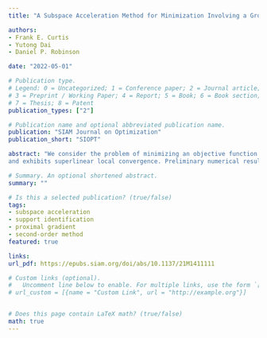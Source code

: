 ```yaml
---
title: "A Subspace Acceleration Method for Minimization Involving a Group Sparsity-Inducing Regularizer"

authors:
- Frank E. Curtis
- Yutong Dai
- Daniel P. Robinson

date: "2022-05-01"

# Publication type.
# Legend: 0 = Uncategorized; 1 = Conference paper; 2 = Journal article;
# 3 = Preprint / Working Paper; 4 = Report; 5 = Book; 6 = Book section;
# 7 = Thesis; 8 = Patent
publication_types: ["2"]

# Publication name and optional abbreviated publication name.
publication: "SIAM Journal on Optimization"
publication_short: "SIOPT"

abstract: "We consider the problem of minimizing an objective function that is the sum of a convex function and a group sparsity-inducing regularizer. Problems that integrate such regularizers arise in modern machine learning applications, often for the purpose of obtaining models that are easier to interpret and that have higher predictive accuracy. We present a new method for solving such problems that utilize subspace acceleration, domain decomposition, and support identification. Our analysis shows, under common assumptions, that the iterate sequence  generated by our framework is globally convergent, converges to an $\\epsilon$-approximate solution in at most $O(\\epsilon^{-(1+p)})$ (respectively, $O(\\epsilon^{-(2+p)})$) iterations for all $\\epsilon$ bounded above and large enough (respectively, all $\\epsilon$ bounded above) where $p > 0$ is an algorithm parameter,  
and exhibits superlinear local convergence. Preliminary numerical results for the task of binary classification based on regularized logistic regression show that our approach is efficient and robust, with the ability to outperform a state-of-the-art method."

# Summary. An optional shortened abstract.
summary: ""

# Is this a selected publication? (true/false)
tags:
- subspace acceleration
- support identification
- proximal gradient
- second-order method
featured: true

links:
url_pdf: https://epubs.siam.org/doi/abs/10.1137/21M1411111

# Custom links (optional).
#   Uncomment line below to enable. For multiple links, use the form `[{...}, {...}, {...}]`.
# url_custom = [{name = "Custom Link", url = "http://example.org"}]


# Does this page contain LaTeX math? (true/false)
math: true
---
```

